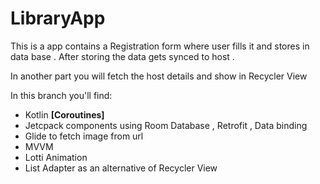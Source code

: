 # LibraryApp

This is a app contains a Registration form where user fills it and stores in data base .
After storing the data gets synced to host .

In another part you will fetch the host details and show in Recycler View 

In this branch you'll find:

* Kotlin **[Coroutines]**
* Jetcpack components using Room Database , Retrofit , Data binding 
* Glide to fetch image from url 
* MVVM 
* Lotti Animation
* List Adapter as an alternative of Recycler View
